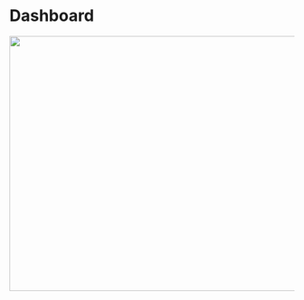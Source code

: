 # Dashboard
<img src="https://github.com/ashwinx09/Store-Data-Analysis/assets/171764710/e7fb20e8-0f81-40b8-b4de-395c8686a6c3" width="800" Height="450">

